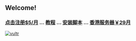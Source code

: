 ## Welcome!
### [点击注册$5/月](https://vultr.grsm.io/vip) ... [教程](https://github.com/haoel/haoel.github.io) ... [安装脚本](https://github.com/hijkpw/scripts) ... [香港服务器￥29月](https://www.yisu.com?partner=LTcv6)
[![vultr](https://jiobxn.files.wordpress.com/2021/06/vultr.png)](https://vultr.grsm.io/vip)
